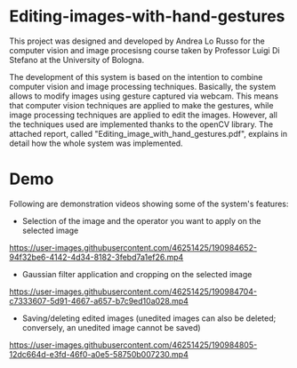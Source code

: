 # Editing-images-with-hand-gestures
This project was designed and developed by Andrea Lo Russo for the computer vision and image procesisng course taken by Professor Luigi Di Stefano at the University of Bologna.

The development of this system is based on the intention to combine computer vision and
image processing techniques. Basically, the system allows to modify images using gesture captured via webcam.
This means that computer vision techniques are applied to make the gestures, while image
processing techniques are applied to edit the images. However, all the techniques used are
implemented thanks to the openCV library.
The attached report, called "Editing_image_with_hand_gestures.pdf", explains in detail how the whole system was implemented.

# Demo
Following are demonstration videos showing some of the system's features:

* Selection of the image and the operator you want to apply on the selected image



https://user-images.githubusercontent.com/46251425/190984652-94f32be6-4142-4d34-8182-3febd7a1ef26.mp4




* Gaussian filter application and cropping on the selected image



https://user-images.githubusercontent.com/46251425/190984704-c7333607-5d91-4667-a657-b7c9ed10a028.mp4



* Saving/deleting edited images (unedited images can also be deleted; conversely, an unedited image cannot be saved)




https://user-images.githubusercontent.com/46251425/190984805-12dc664d-e3fd-46f0-a0e5-58750b007230.mp4



